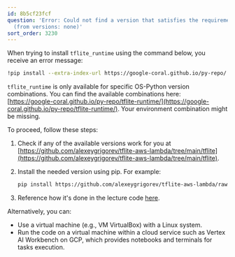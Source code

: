 ```yaml
---
id: 8b5cf23fcf
question: 'Error: Could not find a version that satisfies the requirement tflite_runtime
  (from versions: none)'
sort_order: 3230
---
```


When trying to install `tflite_runtime` using the command below, you receive an error message:

```bash
!pip install --extra-index-url https://google-coral.github.io/py-repo/ tflite_runtime
```


`tflite_runtime` is only available for specific OS-Python version combinations. You can find the available combinations here: [https://google-coral.github.io/py-repo/tflite-runtime/](https://google-coral.github.io/py-repo/tflite-runtime/). Your environment combination might be missing.

To proceed, follow these steps:

1. Check if any of the available versions work for you at [https://github.com/alexeygrigorev/tflite-aws-lambda/tree/main/tflite](https://github.com/alexeygrigorev/tflite-aws-lambda/tree/main/tflite).

2. Install the needed version using pip. For example:

   ```bash
   pip install https://github.com/alexeygrigorev/tflite-aws-lambda/raw/main/tflite/tflite_runtime-2.7.0-cp38-cp38-linux_x86_64.whl
   ```

3. Reference how it's done in the lecture code [here](https://github.com/alexeygrigorev/mlbookcamp-code/blob/master/course-zoomcamp/09-serverless/code/Dockerfile#L4).

Alternatively, you can:

- Use a virtual machine (e.g., VM VirtualBox) with a Linux system.
- Run the code on a virtual machine within a cloud service such as Vertex AI Workbench on GCP, which provides notebooks and terminals for tasks execution.